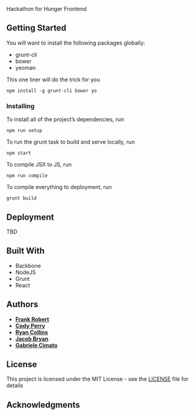 Hackathon for Hunger Frontend

## Getting Started
You will want to install the following packages globally: 
* grunt-cli 
* bower 
* yeoman

This one liner will do the trick for you
```
npm install -g grunt-cli bower yo
```

### Installing
To install all of the project’s dependencies, run
```
npm run setup
```
To run the grunt task to build and serve locally, run
```
npm start
```
To compile JSX to JS, run
```
npm run compile
```
To compile everything to deployment, run
```
grunt build
```


## Deployment
TBD

## Built With
* Backbone
* NodeJS
* Grunt
* React

## Authors

* **[Frank Robert](https://github.com/OfficialPhrank)**
* **[Cody Perry](https://github.com/cperry24)**
* **[Ryan Collins](https://github.com/RyanCCollins)**
* **[Jacob Bryan](https://github.com/bryanj4)**
* **[Gabriele Cimato](https://github.com/Gabri3l)**

## License

This project is licensed under the MIT License - see the [LICENSE](LICENSE) file for details

## Acknowledgments


